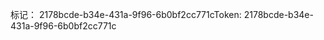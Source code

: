 <span data-ttu-id="56354-101">标记： 2178bcde-b34e-431a-9f96-6b0bf2cc771c</span><span class="sxs-lookup"><span data-stu-id="56354-101">Token: 2178bcde-b34e-431a-9f96-6b0bf2cc771c</span></span>
